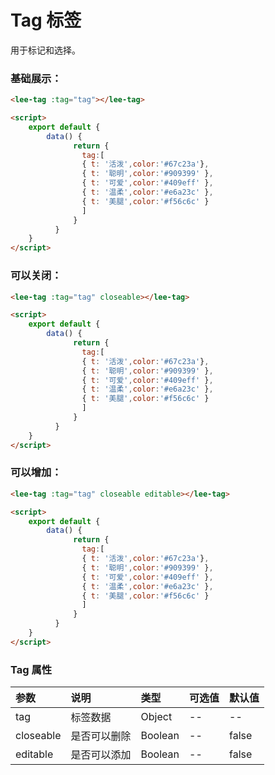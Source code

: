 # Tag 标签

用于标记和选择。

### 基础展示：
<div class="leeblock">
    <div class="leesource">
      <lee-tag :tag="tag1"></lee-tag>
    </div>
<lee-code>

```html
<lee-tag :tag="tag"></lee-tag>
```
```html
<script>
    export default {
        data() {
              return {
                tag:[
                { t: '活泼',color:'#67c23a'},
                { t: '聪明',color:'#909399' },
                { t: '可爱',color:'#409eff' },
                { t: '温柔',color:'#e6a23c' },
                { t: '美腿',color:'#f56c6c' }
                ]
              }
          }
    }
</script>
```
</lee-code>
</div>

### 可以关闭：
<div class="leeblock">
    <div class="leesource">
      <lee-tag :tag="tag2" closeable></lee-tag>
    </div>
<lee-code>

```html
<lee-tag :tag="tag" closeable></lee-tag>
```
```html
<script>
    export default {
        data() {
              return {
                tag:[
                { t: '活泼',color:'#67c23a'},
                { t: '聪明',color:'#909399' },
                { t: '可爱',color:'#409eff' },
                { t: '温柔',color:'#e6a23c' },
                { t: '美腿',color:'#f56c6c' }
                ]
              }
          }
    }
</script>
```
</lee-code>
</div>

### 可以增加：
<div class="leeblock">
    <div class="leesource">
      <lee-tag :tag="tag3" closeable editable></lee-tag>
    </div>
<lee-code>

```html
<lee-tag :tag="tag" closeable editable></lee-tag>
```
```html
<script>
    export default {
        data() {
              return {
                tag:[
                { t: '活泼',color:'#67c23a'},
                { t: '聪明',color:'#909399' },
                { t: '可爱',color:'#409eff' },
                { t: '温柔',color:'#e6a23c' },
                { t: '美腿',color:'#f56c6c' }
                ]
              }
          }
    }
</script>
```
</lee-code>
</div>

### Tag 属性

参数|说明|类型|可选值|默认值
:------|:------|:------|:------|:------
tag|标签数据|Object|--|--
closeable|是否可以删除|Boolean|--|false
editable|是否可以添加|Boolean|--|false
<script>
    export default {
        data() {
              return {
                tag1:[
                { t: '活泼',color:'#67c23a'},
                { t: '聪明',color:'#909399' },
                { t: '可爱',color:'#409eff' },
                { t: '温柔',color:'#e6a23c' },
                { t: '美腿',color:'#f56c6c' },
                ],
                tag2:[
                { t: '性感',color:'#67c23a'},
                { t: '幸福',color:'#909399' },
                { t: '温和',color:'#409eff' },
                { t: '低调',color:'#e6a23c' },
                { t: '善良',color:'#f56c6c' },
                ],tag3:[
                { t: '初恋',color:'#67c23a'},
                { t: '强势',color:'#909399' },
                { t: '出众',color:'#409eff' },
                { t: '真诚',color:'#e6a23c' },
                { t: '稳重',color:'#f56c6c' }
                ]
              }
        },
        watch: {
            tag2: {
                immediate: true,
                handler(value) {
                 console.log(value)
                
                        
                }
            }
       },
    }
</script>
<style scoped>

</style>
